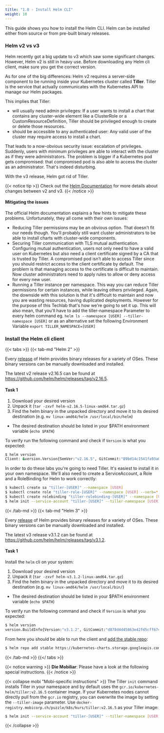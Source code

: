 ```yaml
---
title: "1.0 - Install Helm CLI"
weight: 10
---
```


This guide shows you how to install the Helm CLI. Helm can be installed either from source or from pre-built binary releases.


### Helm v2 vs v3

Helm recently got a big update to v3 which saw some significant changes. However, Helm v2 is still in heavy use. Before downloading any Helm cli client, make sure you get the correct version.

As for one of the big differences: Helm v2 requires a server-side component to be running inside your Kubernetes cluster called **Tiller**. Tiller is the service that actually communicates with the Kubernetes API to manage our Helm packages.

This implies that Tiller:

* will usually need admin privileges: If a user wants to install a chart that contains any cluster-wide element like a ClusterRole or a CustomResourceDefinition, Tiller should be privileged enough to create or delete those resources.
* should be accessible to any authenticated user: Any valid user of the cluster may require access to install a chart.

That leads to a now-obvious security issue: escalation of privileges. Suddenly, users with minimum privileges are able to interact with the cluster as if they were administrators. The problem is bigger if a Kubernetes pod gets compromised: that compromised pod is also able to access the cluster as an administrator. That's indeed disturbing.

With the v3 release, Helm got rid of Tiller.

{{< notice tip >}}
Check out the [Helm Documentation](https://helm.sh/docs/topics/v2_v3_migration/) for more details about changes between v2 and v3.
{{< /notice >}}


#### Mitigating the issues

The official Helm documentation explains a few hints to mitigate these problems. Unfortunately, they all come with their own issues:

* Reducing Tiller permissions may be an obvious option. That doesn't fit our needs though. You’ll probably still want cluster administrators to be able to install charts with cluster-wide components.
* Securing Tiller communication with TLS mutual authentication. Configuring mutual authentication, users not only need to have a valid user on Kubernetes but also need a client certificate signed by a CA that is trusted by Tiller. A compromised pod isn’t able to access Tiller since you should restrict access to the client certificate by default. The problem is that managing access to the certificate is difficult to maintain. Now cluster administrators need to apply rules to allow or deny access for every new user.
* Running a Tiller instance per namespace. This way you can reduce Tiller permissions for certain instances, while leaving others privileged. Again, the downside with this solution is that it's difficult to maintain and now you are wasting resources, having duplicated deployments. However for the purpose of this Techlab that's how we're going to set it up. This will also mean, that you'll have to add the tiller-namespace Parameter to every helm command eg. `helm ls --namespace [USER] --tiller-namespace [USER]` or as an alternative set the following Environment Variable `export TILLER_NAMESPACE=[USER]`


### Install the Helm cli client

{{< tabs >}}
{{< tab-md "Helm 2" >}}

Every [release](https://github.com/helm/helm/releases) of Helm provides binary releases for a variety of OSes. These binary versions can be manually downloaded and installed.

The latest v2 release v2.16.5 can be found at https://github.com/helm/helm/releases/tag/v2.16.5.


#### Task 1

1. Download your desired version
1. Unpack it (`tar -zxvf helm-v2.16.5-linux-amd64.tar.gz`)
1. Find the helm binary in the unpacked directory and move it to its desired destination (e.g. `mv linux-amd64/helm /usr/local/bin/helm`)
  * The desired destination should be listed in your $PATH environment variable (`echo $PATH`)

To verify run the following command and check if `Version` is what you expected:

```bash
$ helm version
Client: &version.Version{SemVer:"v2.16.5", GitCommit:"89bd14c1541fa93a09492010030fd3699ca65a97", GitTreeState:"clean"}
```

In order to do these labs you're going to need Tiller. It's easiest to install it in your own namespace. We'll also need to create a ServiceAccount, a Role and a RoleBinding for Helm to work correctly:

```bash
$ kubectl create sa "tiller-[USER]" --namespace [USER]
$ kubectl create role "tiller-role-[USER]" --namespace [USER] --verb=* --resource=*.,*.apps,*.batch,*.extensions,*.networking.k8s.io
$ kubectl create rolebinding "tiller-rolebinding-[USER]" --namespace [USER] --role="tiller-role-[USER]" --serviceaccount="[USER]:tiller-[USER]"
$ helm init --service-account "tiller-[USER]" --tiller-namespace [USER] --upgrade
```

{{< /tab-md >}}
{{< tab-md "Helm 3" >}}

Every [release](https://github.com/helm/helm/releases) of Helm provides binary releases for a variety of OSes. These binary versions can be manually downloaded and installed.

The latest v3 release v3.1.2 can be found at https://github.com/helm/helm/releases/tag/v3.1.2.


#### Task 1

Install the `helm` cli on your system:

1. Download your desired version
1. Unpack it (`tar -zxvf helm-v3.1.2-linux-amd64.tar.gz`)
1. Find the helm binary in the unpacked directory and move it to its desired destination (e.g. `mv linux-amd64/helm /usr/local/bin/`)
  * The desired destination should be listed in your $PATH environment variable (`echo $PATH`)

To verify run the following command and check if `Version` is what you expected:

```bash
$ helm version
version.BuildInfo{Version:"v3.1.2", GitCommit:"d878d4d45863e42fd5cff6743294a11d28a9abce", GitTreeState:"clean", GoVersion:"go1.13.8"}
```

From here you should be able to run the client and [add the stable repo](https://helm.sh/docs/intro/quickstart/#initialize-a-helm-chart-repository):

```bash
$ helm repo add stable https://kubernetes-charts.storage.googleapis.com/
```

{{< /tab-md >}}
{{</ tabs >}}

{{< notice warning >}}
**Die Mobiliar**: Please have a look at the following special instructions.
{{< /notice >}}

{{< collapse mobi "Mobi-specific instructions" >}}
The Tiller `init` command installs Tiller in your namespace and by default uses the `gcr.io/kubernetes-helm/tiller:v2.16.5` container image. If your Kubernetes nodes cannot directly pull from the `gcr.io` registry, you can overwrite the image by setting the `--tiller-image` parameter. Use `docker-registry.mobicorp.ch/puzzle/k8s/kurs/tiller:v2.16.5` as your Tiller image:

```bash
$ helm init --service-account "tiller-[USER]" --tiller-namespace [USER] --tiller-image docker-registry.mobicorp.ch/puzzle/k8s/kurs/tiller:v2.16.5 --upgrade
```
{{< /collapse >}}
